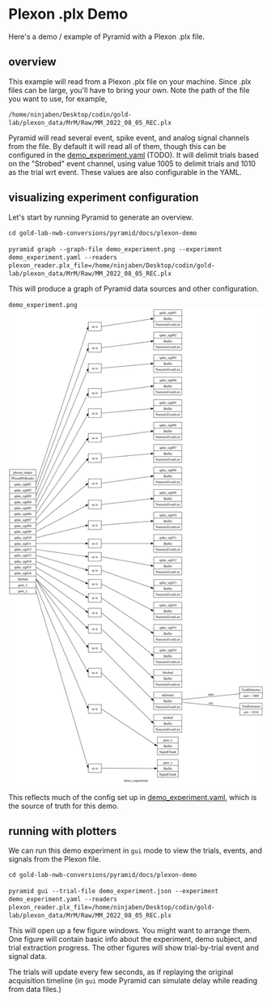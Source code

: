 # Plexon .plx Demo

Here's a demo / example of Pyramid with a Plexon .plx file.

## overview

This example will read from a Plexon .plx file on your machine.
Since .plx files can be large, you'll have to bring your own.
Note the path of the file you want to use, for example,

```
/home/ninjaben/Desktop/codin/gold-lab/plexon_data/MrM/Raw/MM_2022_08_05_REC.plx
```

Pyramid will read several event, spike event, and analog signal channels from the file.
By default it will read all of them, though this can be configured in the [demo_experiment.yaml](demo_experiment.yaml) (TODO).
It will delimit trials based on the "Strobed" event channel, using value 1005 to delimit trials and 1010 as the trial wrt event.
These values are also configurable in the YAML.


## visualizing experiment configuration

Let's start by running Pyramid to generate an overview.

```
cd gold-lab-nwb-conversions/pyramid/docs/plexon-demo

pyramid graph --graph-file demo_experiment.png --experiment demo_experiment.yaml --readers plexon_reader.plx_file=/home/ninjaben/Desktop/codin/gold-lab/plexon_data/MrM/Raw/MM_2022_08_05_REC.plx
```

This will produce a graph of Pyramid data sources and other configuration.

`demo_experiment.png`
![Graph of Pyramid Readers, Buffers, and Trial configuration for a Plexon file.](demo_experiment.png "Overview of a Plexon experiment")

This reflects much of the config set up in [demo_experiment.yaml](demo_experiment.yaml), which is the source of truth for this demo.

## running with plotters

We can run this demo experiment in `gui` mode to view the trials, events, and signals from the Plexon file.

```
cd gold-lab-nwb-conversions/pyramid/docs/plexon-demo

pyramid gui --trial-file demo_experiment.json --experiment demo_experiment.yaml --readers plexon_reader.plx_file=/home/ninjaben/Desktop/codin/gold-lab/plexon_data/MrM/Raw/MM_2022_08_05_REC.plx
```

This will open up a few figure windows.  You might want to arrange them.
One figure will contain basic info about the experiment, demo subject, and trial extraction progress.
The other figures will show trial-by-trial event and signal data.

The trials will update every few seconds, as if replaying the original acquisition timeline (in `gui` mode Pyramid can simulate delay while reading from data files.)
